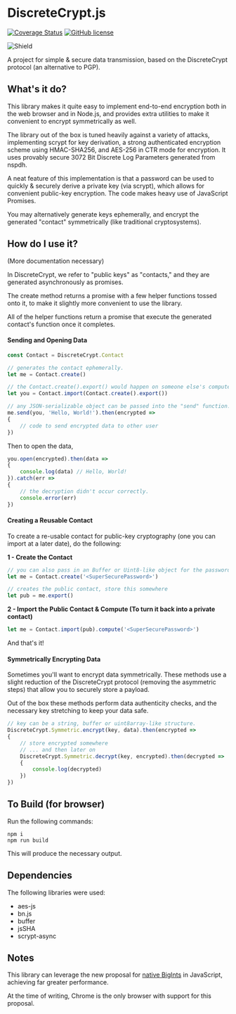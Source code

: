 # DiscreteCrypt.js

[![Coverage Status](https://coveralls.io/repos/github/TotalTechGeek/DiscreteCrypt.js/badge.svg?branch=master)](https://coveralls.io/github/TotalTechGeek/DiscreteCrypt.js?branch=master) [![GitHub license](https://img.shields.io/github/license/TotalTechGeek/DiscreteCrypt.js.svg)](https://github.com/TotalTechGeek/DiscreteCrypt.js/blob/master/LICENSE)

![Shield](https://svgshare.com/i/8D1.svg)

A project for simple & secure data transmission, based on the DiscreteCrypt protocol (an alternative to PGP).


## What's it do?

This library makes it quite easy to implement end-to-end encryption both in the web browser and in Node.js, and provides extra utilities to make it convenient to encrypt symmetrically as well.

The library out of the box is tuned heavily against a variety of attacks, implementing scrypt for key derivation, a strong authenticated encryption scheme using HMAC-SHA256, and AES-256 in CTR mode for encryption. It uses provably secure 3072 Bit Discrete Log Parameters generated from nspdh. 

A neat feature of this implementation is that a password can be used to quickly & securely derive a private key (via scrypt), which allows for convenient public-key encryption. The code makes heavy use of JavaScript Promises.

You may alternatively generate keys ephemerally, and encrypt the generated "contact" symmetrically (like traditional cryptosystems).

## How do I use it?

(More documentation necessary)

In DiscreteCrypt, we refer to "public keys" as "contacts," and they are generated asynchronously as promises. 

The create method returns a promise with a few helper functions tossed onto it, to make it slightly more convenient to use the library. 

All of the helper functions return a promise that execute the generated contact's function once it completes.


#### Sending and Opening Data

```js
const Contact = DiscreteCrypt.Contact

// generates the contact ephemerally.
let me = Contact.create()

// the Contact.create().export() would happen on someone else's computer
let you = Contact.import(Contact.create().export())

// any JSON-serializable object can be passed into the "send" function.
me.send(you, 'Hello, World!').then(encrypted =>
{
    // code to send encrypted data to other user
})
```


Then to open the data, 

```js 
you.open(encrypted).then(data =>
{
    console.log(data) // Hello, World!
}).catch(err =>
{
    // the decryption didn't occur correctly.
    console.error(err)
})
```


#### Creating a Reusable Contact 

To create a re-usable contact for public-key cryptography (one you can import at a later date), do the following:

**1 - Create the Contact** 

```js
// you can also pass in an Buffer or Uint8-like object for the password.
let me = Contact.create('<SuperSecurePassword>')

// creates the public contact, store this somewhere
let pub = me.export()
```


**2 - Import the Public Contact & Compute (To turn it back into a private contact)**

```js
let me = Contact.import(pub).compute('<SuperSecurePassword>')
```

And that's it! 


#### Symmetrically Encrypting Data

Sometimes you'll want to encrypt data symmetrically. These methods use a slight reduction of the DiscreteCrypt protocol (removing the asymmetric steps) that allow you to securely store a payload.  

Out of the box these methods perform data authenticity checks, and the necessary key stretching to keep your data safe. 

```js
// key can be a string, buffer or uint8array-like structure.
DiscreteCrypt.Symmetric.encrypt(key, data).then(encrypted =>
{
    // store encrypted somewhere
    // ... and then later on
    DiscreteCrypt.Symmetric.decrypt(key, encrypted).then(decrypted =>
    {
        console.log(decrypted)
    })
})
```


## To Build (for browser)

Run the following commands:
```
npm i
npm run build
```

This will produce the necessary output.


## Dependencies

The following libraries were used:
- aes-js
- bn.js 
- buffer
- jsSHA
- scrypt-async

## Notes

This library can leverage the new proposal for [native BigInts](https://github.com/tc39/proposal-bigint) in JavaScript, achieving far greater performance.

At the time of writing, Chrome is the only browser with support for this proposal.
